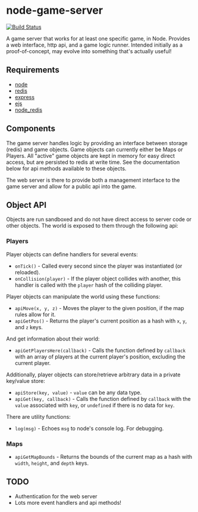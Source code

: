 node-game-server
================

[![Build Status](https://travis-ci.org/grantmd/node-game-server.png)](https://travis-ci.org/grantmd/node-game-server)

A game server that works for at least one specific game, in Node. Provides a web interface, http api, and a game logic runner. Intended initially as a proof-of-concept, may evolve into something that's actually useful!

Requirements
------------

* <a href="http://nodejs.org/">node</a>
* <a href="http://redis.io/">redis</a>
* <a href="http://expressjs.com/">express</a>
* <a href="https://github.com/visionmedia/ejs">ejs</a>
* <a href="https://github.com/mranney/node_redis">node_redis</a>

Components
----------

The game server handles logic by providing an interface between storage (redis) and game objects. Game objects can currently either be Maps or Players. All "active" game objects are kept in memory for easy direct access, but are persisted to redis at write time. See the documentation below for api methods available to these objects.

The web server is there to provide both a management interface to the game server and allow for a public api into the game.

Object API
----------

Objects are run sandboxed and do not have direct access to server code or other objects. The world is exposed to them through the following api:

### Players

Player objects can define handlers for several events:

* `onTick()` - Called every second since the player was instantiated (or reloaded).
* `onCollision(player)` - If the player object collides with another, this handler is called with the `player` hash of the colliding player.

Player objects can manipulate the world using these functions:

* `apiMove(x, y, z)` - Moves the player to the given position, if the map rules allow for it.
* `apiGetPos()` - Returns the player's current position as a hash with `x`, `y`, and `z` keys.

And get information about their world:

* `apiGetPlayersHere(callback)` - Calls the function defined by `callback` with an array of players at the current player's position, excluding the current player.

Additionally, player objects can store/retrieve arbitrary data in a private key/value store:

* `apiStore(key, value)` - `value` can be any data type.
* `apiGet(key, callback)` - Calls the function defined by `callback` with the `value` associated with `key`, or `undefined` if there is no data for `key`.

There are utility functions:

* `log(msg)` - Echoes `msg` to node's console log. For debugging.

### Maps

* `apiGetMapBounds` - Returns the bounds of the current map as a hash with `width`, `height`, and `depth` keys.

TODO
----

* Authentication for the web server
* Lots more event handlers and api methods!
